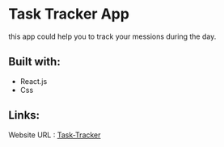 # Task Tracker App

this app could help you to track your messions during the day.

## Built with:
- React.js
- Css

## Links:
Website URL : [Task-Tracker](https://practice-9dc90.web.app/)

